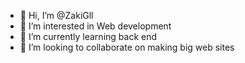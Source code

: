 - 👋 Hi, I’m @ZakiGll
- 👀 I’m interested in Web development
- 🌱 I’m currently learning back end
- 💞️ I’m looking to collaborate on making big web sites

<!---
ZakiGll/ZakiGll is a ✨ special ✨ repository because its `README.md` (this file) appears on your GitHub profile.
You can click the Preview link to take a look at your changes.
--->
